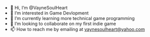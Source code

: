 - 👋 Hi, I’m @VayneSoulHeart
- 👀 I’m interested in Game Devlopment
- 🌱 I’m currently learning more technical game programming
- 💞️ I’m looking to collaborate on my first indie game
- 📫 How to reach me by emailing at vaynesoulheart@yahoo.com

<!---
VayneSoulHeart/VayneSoulHeart is a ✨ special ✨ repository because its `README.md` (this file) appears on your GitHub profile.
You can click the Preview link to take a look at your changes.
--->
